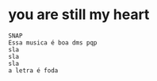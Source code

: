 # you are still my heart
    SNAP
    Essa musica é boa dms pqp
    sla
    sla
    sla
    a letra é foda
